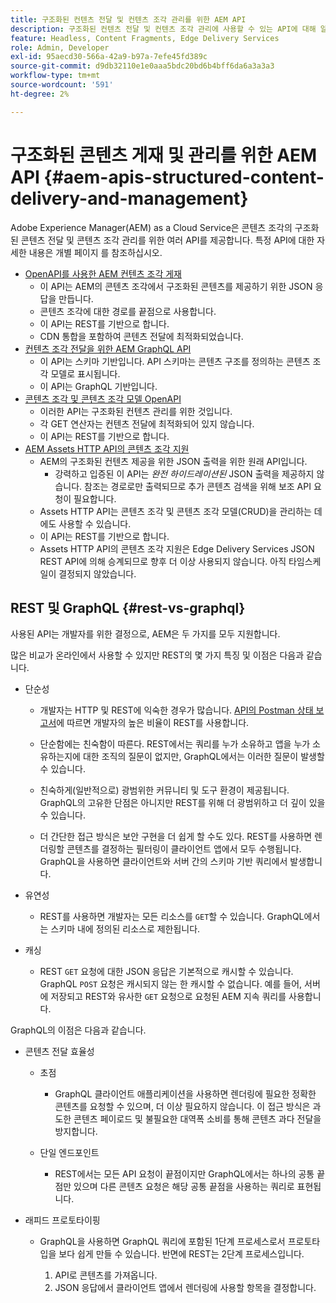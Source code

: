 ```yaml
---
title: 구조화된 컨텐츠 전달 및 컨텐츠 조각 관리를 위한 AEM API
description: 구조화된 컨텐츠 전달 및 컨텐츠 조각 관리에 사용할 수 있는 API에 대해 알아봅니다
feature: Headless, Content Fragments, Edge Delivery Services
role: Admin, Developer
exl-id: 95aecd30-566a-42a9-b97a-7efe45fd389c
source-git-commit: d9db32110e1e0aaa5bdc20bd6b4bff6da6a3a3a3
workflow-type: tm+mt
source-wordcount: '591'
ht-degree: 2%

---
```


# 구조화된 콘텐츠 게재 및 관리를 위한 AEM API {#aem-apis-structured-content-delivery-and-management}

Adobe Experience Manager(AEM) as a Cloud Service은 콘텐츠 조각의 구조화된 콘텐츠 전달 및 콘텐츠 조각 관리를 위한 여러 API를 제공합니다. 특정 API에 대한 자세한 내용은 개별 페이지 를 참조하십시오.

* [OpenAPI를 사용한 AEM 컨텐츠 조각 게재](/help/headless/aem-content-fragment-delivery-with-openapi.md)
   * 이 API는 AEM의 콘텐츠 조각에서 구조화된 콘텐츠를 제공하기 위한 JSON 응답을 만듭니다.
   * 콘텐츠 조각에 대한 경로를 끝점으로 사용합니다.
   * 이 API는 REST를 기반으로 합니다.
   * CDN 통합을 포함하여 콘텐츠 전달에 최적화되었습니다.
* [컨텐츠 조각 전달을 위한 AEM GraphQL API](/help/headless/graphql-api/content-fragments.md)
   * 이 API는 스키마 기반입니다. API 스키마는 콘텐츠 구조를 정의하는 콘텐츠 조각 모델로 표시됩니다.
   * 이 API는 GraphQL 기반입니다.
* [콘텐츠 조각 및 콘텐츠 조각 모델 OpenAPI](/help/headless/content-fragment-openapis.md)
   * 이러한 API는 구조화된 컨텐츠 관리를 위한 것입니다.
   * 각 GET 연산자는 컨텐츠 전달에 최적화되어 있지 않습니다.
   * 이 API는 REST를 기반으로 합니다.
* [AEM Assets HTTP API의 콘텐츠 조각 지원](/help/assets/content-fragments/assets-api-content-fragments.md)
   * AEM의 구조화된 컨텐츠 제공을 위한 JSON 출력을 위한 원래 API입니다.
      * 강력하고 입증된 이 API는 *완전 하이드레이션된* JSON 출력을 제공하지 않습니다. 참조는 경로로만 출력되므로 추가 콘텐츠 검색을 위해 보조 API 요청이 필요합니다.
   * Assets HTTP API는 콘텐츠 조각 및 콘텐츠 조각 모델(CRUD)을 관리하는 데에도 사용할 수 있습니다.
   * 이 API는 REST를 기반으로 합니다.
   * Assets HTTP API의 콘텐츠 조각 지원은 Edge Delivery Services JSON REST API에 의해 승계되므로 향후 더 이상 사용되지 않습니다. 아직 타임스케일이 결정되지 않았습니다.

<!--
## JSON vs HTML {#json-vs-HTML}

The content delivery format used is driven by frontend implementation. Unstructured content/HTML for full-stack implementations, structured content/JSON for headless implementations, or a combination of both in hybrid implementations. 

Key considerations include:

* Definition
  * JSON (JavaScript Object Notation) - used to represent, access and process structured data. 
  * HTML (HyperText Markup Language) - a markup language of tags and elements in a hierarchical structure.
* Primary Purpose
  * JSON is often used for transferring structure content between the server and client app.
  * HTML is the standard markup language for creating and rendering web pages in a browser.
-->

## REST 및 GraphQL {#rest-vs-graphql}

사용된 API는 개발자를 위한 결정으로, AEM은 두 가지를 모두 지원합니다.

많은 비교가 온라인에서 사용할 수 있지만 REST의 몇 가지 특징 및 이점은 다음과 같습니다.

* 단순성

   * 개발자는 HTTP 및 REST에 익숙한 경우가 많습니다. [API의 Postman 상태 보고서](https://www.postman.com/state-of-api/)에 따르면 개발자의 높은 비율이 REST를 사용합니다.

   * 단순함에는 친숙함이 따른다. REST에서는 쿼리를 누가 소유하고 앱을 누가 소유하는지에 대한 조직의 질문이 없지만, GraphQL에서는 이러한 질문이 발생할 수 있습니다.

   * 친숙하게(일반적으로) 광범위한 커뮤니티 및 도구 환경이 제공됩니다. GraphQL의 고유한 단점은 아니지만 REST를 위해 더 광범위하고 더 깊이 있을 수 있습니다.

   * 더 간단한 접근 방식은 보안 구현을 더 쉽게 할 수도 있다. REST를 사용하면 렌더링할 콘텐츠를 결정하는 필터링이 클라이언트 앱에서 모두 수행됩니다. GraphQL을 사용하면 클라이언트와 서버 간의 스키마 기반 쿼리에서 발생합니다.

* 유연성

   * REST를 사용하면 개발자는 모든 리소스를 `GET`할 수 있습니다. GraphQL에서는 스키마 내에 정의된 리소스로 제한됩니다.

* 캐싱

   * REST `GET` 요청에 대한 JSON 응답은 기본적으로 캐시할 수 있습니다. GraphQL `POST` 요청은 캐시되지 않는 한 캐시할 수 없습니다. 예를 들어, 서버에 저장되고 REST와 유사한 `GET` 요청으로 요청된 AEM 지속 쿼리를 사용합니다.

GraphQL의 이점은 다음과 같습니다.

* 콘텐츠 전달 효율성

   * 초점

      * GraphQL 클라이언트 애플리케이션을 사용하면 렌더링에 필요한 정확한 콘텐츠를 요청할 수 있으며, 더 이상 필요하지 않습니다. 이 접근 방식은 과도한 콘텐츠 페이로드 및 불필요한 대역폭 소비를 통해 콘텐츠 과다 전달을 방지합니다.

   * 단일 엔드포인트

      * REST에서는 모든 API 요청이 끝점이지만 GraphQL에서는 하나의 공통 끝점만 있으며 다른 콘텐츠 요청은 해당 공통 끝점을 사용하는 쿼리로 표현됩니다.

* 래피드 프로토타이핑

   * GraphQL을 사용하면 GraphQL 쿼리에 포함된 1단계 프로세스로서 프로토타입을 보다 쉽게 만들 수 있습니다. 반면에 REST는 2단계 프로세스입니다.

      1. API로 콘텐츠를 가져옵니다.
      2. JSON 응답에서 클라이언트 앱에서 렌더링에 사용할 항목을 결정합니다.
